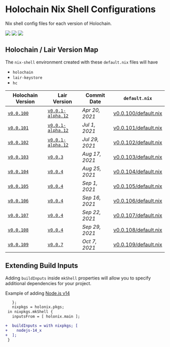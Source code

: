 
# Holochain Nix Shell Configurations
Nix shell config files for each version of Holochain.


[![](https://img.shields.io/github/issues-raw/mjbrisebois/holochain-nix-shell-configs?style=flat-square)](https://github.com/mjbrisebois/holochain-nix-shell-configs/issues)
[![](https://img.shields.io/github/issues-closed-raw/mjbrisebois/holochain-nix-shell-configs?style=flat-square)](https://github.com/mjbrisebois/holochain-nix-shell-configs/issues?q=is%3Aissue+is%3Aclosed)
[![](https://img.shields.io/github/issues-pr-raw/mjbrisebois/holochain-nix-shell-configs?style=flat-square)](https://github.com/mjbrisebois/holochain-nix-shell-configs/pulls)


## Holochain / Lair Version Map
The `nix-shell` environment created with these `default.nix` files will have

- `holochain`
- `lair-keystore`
- `hc`

| Holochain Version                                                                                  | Lair Version                                                                                         | Commit Date    | `default.nix`                                |
|----------------------------------------------------------------------------------------------------|------------------------------------------------------------------------------------------------------|----------------|----------------------------------------------|
| [`v0.0.100`](https://github.com/holochain/holochain/tree/3bd9181ea35c32993d1550591fd19720b31065f6) | [`v0.0.1-alpha.12`](https://github.com/holochain/lair/tree/2998dd3ad21928115b3a531cbc319e61bc896b78) | *Apr 20, 2021* | [v0.0.100/default.nix](v0.0.100/default.nix) |
| [`v0.0.101`](https://github.com/holochain/holochain/tree/ea726cc05aa6064c3b8b4f85fddf3e89429f018e) | [`v0.0.1-alpha.12`](https://github.com/holochain/lair/tree/2998dd3ad21928115b3a531cbc319e61bc896b78) | *Jul 1, 2021*  | [v0.0.101/default.nix](v0.0.101/default.nix) |
| [`v0.0.102`](https://github.com/holochain/holochain/tree/6535292238dc1fbd2b60433a2054f7787e4f060e) | [`v0.0.1-alpha.12`](https://github.com/holochain/lair/tree/2998dd3ad21928115b3a531cbc319e61bc896b78) | *Jul 29, 2021* | [v0.0.102/default.nix](v0.0.102/default.nix) |
| [`v0.0.103`](https://github.com/holochain/holochain/tree/f3d17d993ad8d988402cc01d73a0095484efbabb) | [`v0.0.3`](https://github.com/holochain/lair/tree/6a9aab37c90566328c13c4d048d1afaf75fc39a9)          | *Aug 17, 2021* | [v0.0.103/default.nix](v0.0.103/default.nix) |
| [`v0.0.104`](https://github.com/holochain/holochain/tree/d003eb7a45f1d7125c4701332202761721793d68) | [`v0.0.4`](https://github.com/holochain/lair/tree/d3155ac98ec550c6b5eb097923556958015f9354)          | *Aug 25, 2021* | [v0.0.104/default.nix](v0.0.104/default.nix) |
| [`v0.0.105`](https://github.com/holochain/holochain/tree/ea6b780f02069c0ef46aeef0406b0929847a2b02) | [`v0.0.4`](https://github.com/holochain/lair/tree/d3155ac98ec550c6b5eb097923556958015f9354)          | *Sep 1, 2021*  | [v0.0.105/default.nix](v0.0.105/default.nix) |
| [`v0.0.106`](https://github.com/holochain/holochain/tree/b11908875a9f6a09e8939fbf6f45ff658e3d10a6) | [`v0.0.4`](https://github.com/holochain/lair/tree/d3155ac98ec550c6b5eb097923556958015f9354)          | *Sep 16, 2021* | [v0.0.106/default.nix](v0.0.106/default.nix) |
| [`v0.0.107`](https://github.com/holochain/holochain/tree/221f3424a919224dcf1950d1059e8b88aba08f7b) | [`v0.0.4`](https://github.com/holochain/lair/tree/d3155ac98ec550c6b5eb097923556958015f9354)          | *Sep 22, 2021* | [v0.0.107/default.nix](v0.0.107/default.nix) |
| [`v0.0.108`](https://github.com/holochain/holochain/tree/cad04aec3fb5f137b2d224ab29dcc204af7b9821) | [`v0.0.4`](https://github.com/holochain/lair/tree/d3155ac98ec550c6b5eb097923556958015f9354)          | *Sep 29, 2021* | [v0.0.108/default.nix](v0.0.108/default.nix) |
| [`v0.0.109`](https://github.com/holochain/holochain/tree/e5a480ce735beaa8ae7434abdb1b6dc03d487ffa) | [`v0.0.7`](https://github.com/holochain/lair/tree/bd92b76ad9cc18bc0c0db215e4bea9767c9003cf)          | *Oct 7, 2021*  | [v0.0.109/default.nix](v0.0.109/default.nix) |


## Extending Build Inputs
Adding `buildInputs` inside `mkShell` properties will allow you to specify additional dependencies
for your project.

Example of adding [Node.js v14](https://nodejs.org/dist/latest-v14.x/docs/api/)
```diff
   };
   nixpkgs = holonix.pkgs;
 in nixpkgs.mkShell {
   inputsFrom = [ holonix.main ];

+  buildInputs = with nixpkgs; [
+    nodejs-14_x
+  ];
 }
```
